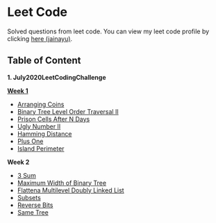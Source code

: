 # Leet Code
Solved questions from leet code. You can view my leet code profile by clicking [here (jainayu)](https://leetcode.com/jainayu/).

## Table of Content

**1. July2020LeetCodingChallenge**

**[Week 1](https://github.com/jainayu/Leet-Code/tree/master/July2020LeetCodingChallenge/Week%201:%20July%201st%20-%20July%207th)**
  - [Arranging Coins](https://github.com/jainayu/Leet-Code/blob/master/July2020LeetCodingChallenge/Week%201:%20July%201st%20-%20July%207th/ArrangingCoins.cpp "ArrangingCoins.cpp")
  - [Binary Tree Level Order Traversal II](https://github.com/jainayu/Leet-Code/blob/master/July2020LeetCodingChallenge/Week%201:%20July%201st%20-%20July%207th/BinaryTreeLevelOrderTraversalII.cpp "BinaryTreeLevelOrderTraversalII.cpp")
  - [Prison Cells After N Days](https://github.com/jainayu/Leet-Code/blob/master/July2020LeetCodingChallenge/Week%201:%20July%201st%20-%20July%207th/PrisonCellsAfterNDays.cpp "PrisonCellsAfterNDays.cpp")
  - [Ugly Number II](https://github.com/jainayu/Leet-Code/blob/master/July2020LeetCodingChallenge/Week%201:%20July%201st%20-%20July%207th/UglyNumberII.cpp "UglyNumberII.cpp")
  - [Hamming Distance](https://github.com/jainayu/Leet-Code/blob/master/July2020LeetCodingChallenge/Week%201:%20July%201st%20-%20July%207th/HammingDistance.cpp "HammingDistance.cpp")
  - [Plus One](https://github.com/jainayu/Leet-Code/blob/master/July2020LeetCodingChallenge/Week%201:%20July%201st%20-%20July%207th/PlusOne.cpp "PlusOne.cpp")
  - [Island Perimeter](https://github.com/jainayu/Leet-Code/blob/master/July2020LeetCodingChallenge/Week%201:%20July%201st%20-%20July%207th/IslandPerimeter.cpp "IslandPerimeter.cpp")
  
**Week 2**
  - [3 Sum](https://github.com/jainayu/Leet-Code/blob/master/July2020LeetCodingChallenge/Week%202:%20July%208th%20-%20July%2014th/3Sum.cpp "3Sum.cpp")
  - [Maximum Width of Binary Tree](https://github.com/jainayu/Leet-Code/blob/master/July2020LeetCodingChallenge/Week%202:%20July%208th%20-%20July%2014th/MaximumWidthofBinaryTree.cpp "MaximumWidthofBinaryTree.cpp")
  - [Flattena Multilevel Doubly Linked List](https://github.com/jainayu/Leet-Code/blob/master/July2020LeetCodingChallenge/Week%202:%20July%208th%20-%20July%2014th/FlattenaMultilevelDoublyLinkedList.cpp "FlattenaMultilevelDoublyLinkedList.cpp")
  - [Subsets](https://github.com/jainayu/Leet-Code/blob/master/July2020LeetCodingChallenge/Week%202:%20July%208th%20-%20July%2014th/Subsets.cpp "Subsets.cpp")
  - [Reverse Bits](https://github.com/jainayu/Leet-Code/blob/master/July2020LeetCodingChallenge/Week%202:%20July%208th%20-%20July%2014th/ReverseBits.cpp "ReverseBits.cpp")
  - [Same Tree](https://github.com/jainayu/Leet-Code/blob/master/July2020LeetCodingChallenge/Week%202:%20July%208th%20-%20July%2014th/SameTree.cpp "SameTree.cpp")
    
